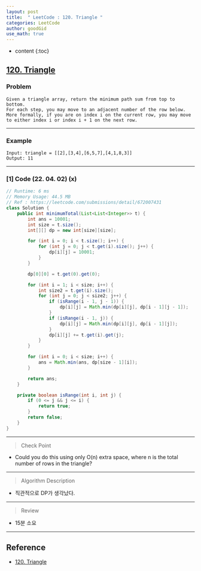 ```yaml
---
layout: post
title:  " LeetCode : 120. Triangle "
categories: LeetCode
author: goodGid
use_math: true
---
```

* content
{:toc}

## [120. Triangle](https://leetcode.com/problems/triangle/)

### Problem

```
Given a triangle array, return the minimum path sum from top to bottom.
For each step, you may move to an adjacent number of the row below. More formally, if you are on index i on the current row, you may move to either index i or index i + 1 on the next row.
```


---

### Example

```
Input: triangle = [[2],[3,4],[6,5,7],[4,1,8,3]]
Output: 11
```

---

### [1] Code (22. 04. 02) (x)

``` java
// Runtime: 6 ms
// Memory Usage: 44.5 MB
// Ref : https://leetcode.com/submissions/detail/672007431
class Solution {
    public int minimumTotal(List<List<Integer>> t) {
        int ans = 10001;
        int size = t.size();
        int[][] dp = new int[size][size];

        for (int i = 0; i < t.size(); i++) {
            for (int j = 0; j < t.get(i).size(); j++) {
                dp[i][j] = 10001;
            }
        }

        dp[0][0] = t.get(0).get(0);

        for (int i = 1; i < size; i++) {
            int size2 = t.get(i).size();
            for (int j = 0; j < size2; j++) {
                if (isRange(i - 1, j - 1)) {
                    dp[i][j] = Math.min(dp[i][j], dp[i - 1][j - 1]);
                }
                if (isRange(i - 1, j)) {
                    dp[i][j] = Math.min(dp[i][j], dp[i - 1][j]);
                }
                dp[i][j] += t.get(i).get(j);
            }
        }

        for (int i = 0; i < size; i++) {
            ans = Math.min(ans, dp[size - 1][i]);
        }

        return ans;
    }

    private boolean isRange(int i, int j) {
        if (0 <= j && j <= i) {
            return true;
        }
        return false;
    }
}
```

---

> Check Point

* Could you do this using only O(n) extra space, where n is the total number of rows in the triangle?

---

> Algorithm Description

* 직관적으로 DP가 생각났다.

---

> Review

* 15분 소요

---

## Reference

* [120. Triangle](https://leetcode.com/problems/triangle/)